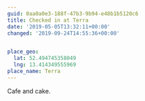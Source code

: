 ```yaml
---
guid: 0aa0a0e3-188f-47b3-9b94-e48b1b5120c6
title: Checked in at Terra
date: '2019-05-05T13:32:11+00:00'
changed: '2019-09-24T14:55:36+00:00'


place_geo:
  lat: 52.494745358049
  lng: 13.414349555969
place_name: Terra
---
```


Cafe and cake. 
